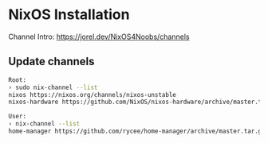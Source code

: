 # NixOS Installation

Channel Intro: https://jorel.dev/NixOS4Noobs/channels

## Update channels

```bash
Root:
› sudo nix-channel --list 
nixos https://nixos.org/channels/nixos-unstable
nixos-hardware https://github.com/NixOS/nixos-hardware/archive/master.tar.gz

User:
› nix-channel --list 
home-manager https://github.com/rycee/home-manager/archive/master.tar.gz
```
